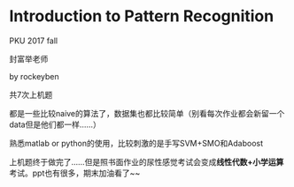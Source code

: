 # Introduction to Pattern Recognition

PKU 2017 fall

封富举老师

by rockeyben

共7次上机题

都是一些比较naive的算法了，数据集也都比较简单（别看每次作业都会新留一个data但是他们都一样……）

熟悉matlab or python的使用，比较刺激的是手写SVM+SMO和Adaboost

上机题终于做完了……但是照书面作业的尿性感觉考试会变成**线性代数+小学运算**考试。ppt也有很多，期末加油看了~~